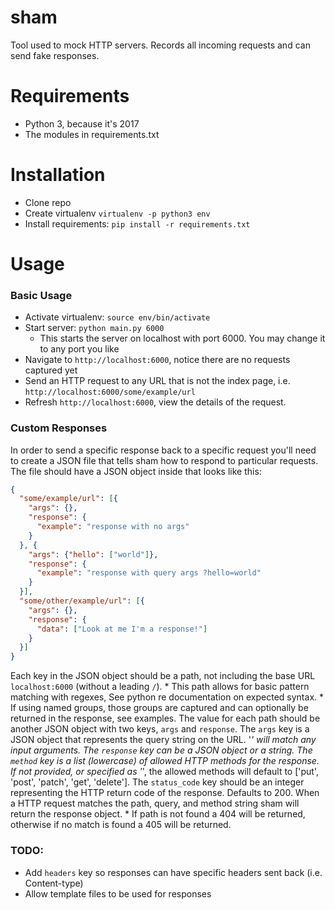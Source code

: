 # sham
Tool used to mock HTTP servers. Records all incoming requests and can send fake responses.


# Requirements
* Python 3, because it's 2017
* The modules in requirements.txt

# Installation
* Clone repo
* Create virtualenv `virtualenv -p python3 env`
* Install requirements: `pip install -r requirements.txt`

# Usage
### Basic Usage
* Activate virtualenv: `source env/bin/activate`
* Start server: `python main.py 6000`
  * This starts the server on localhost with port 6000. You may change it to any port you like
* Navigate to `http://localhost:6000`, notice there are no requests captured yet
* Send an HTTP request to any URL that is not the index page, i.e. `http://localhost:6000/some/example/url`
* Refresh `http://localhost:6000`, view the details of the request.

### Custom Responses
In order to send a specific response back to a specific request you'll need to create a JSON file that tells sham how
to respond to particular requests.
The file should have a JSON object inside that looks like this:

```json
{
  "some/example/url": [{
    "args": {},
    "response": {
      "example": "response with no args"
    }
  }, {
    "args": {"hello": ["world"]},
    "response": {
      "example": "response with query args ?hello=world"
    }
  }],
  "some/other/example/url": [{
    "args": {},
    "response": {
      "data": ["Look at me I'm a response!"]
    }
  }]
}
```

Each key in the JSON object should be a path, not including the base URL `localhost:6000` (without a leading `/`).
    * This path allows for basic pattern matching with regexes, See python re documentation on expected syntax.
    * If using named groups, those groups are captured and can optionally be returned in the response, see examples.
The value for each path should be another JSON object with two keys, `args` and `response`.
The `args` key is a JSON object that represents the query string on the URL. '*' will match any input arguments.
The `response` key can be a JSON object or a string.
The `method` key is a list (lowercase) of allowed HTTP methods for the response. If not provided, or specified as '*',
    the allowed methods will default to ['put', 'post', 'patch', 'get', 'delete'].
The `status_code` key should be an integer representing the HTTP return code of the response. Defaults to 200.
When a HTTP request matches the path, query, and method string sham will return the response object.
    * If path is not found a 404 will be returned, otherwise if no match is found a 405 will be returned.

### TODO:
* Add `headers` key so responses can have specific headers sent back (i.e. Content-type)
* Allow template files to be used for responses


